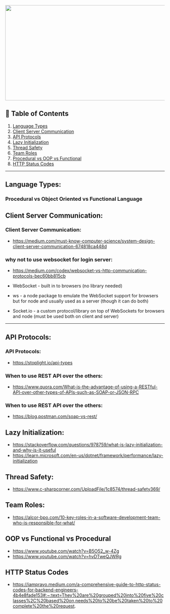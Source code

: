 <p align="center">
  <img src = "https://www.kaufmancounty.net/ImageRepository/Document?documentId=5911" width=800 height=300>
</p>

## 🚩 Table of Contents
 1. [Language Types](#language-types)
 2. [Client Server Communication](#client-server-communication)
 3. [API Protocols](#api-protocols)
 4. [Lazy Initialization](#lazy-initialization)
 5. [Thread Safety](#thread-safety)
 6. [Team Roles](#team-roles)
 7. [Procedural vs OOP vs Functional](procedural-vs-OOP-vs-Functional)
 8. [HTTP Status Codes](http-status-codes)

---

## Language Types:

### Procedural vs Object Oriented vs Functional Language 


## Client Server Communication:
  ### Client Server Communication:
  - https://medium.com/must-know-computer-science/system-design-client-server-communication-674818ca448d
  
  ### why not to use websocket for login server:
  - https://medium.com/codex/websocket-vs-http-communication-protocols-bec60bb815cb

 
  - WebSocket - built in to browsers (no library needed)
  - ws - a node package to emulate the WebSocket support for browsers but for node and usually used as a server (though it can do both)
  - Socket.io - a custom protocol/library on top of WebSockets for browsers and node (must be used both on client and server)

---

## API Protocols:

### API Protocols:
  - https://stoplight.io/api-types
### When to use REST API over the others:
  - https://www.quora.com/What-is-the-advantage-of-using-a-RESTful-API-over-other-types-of-APIs-such-as-SOAP-or-JSON-RPC
### When to use REST API over the others:
  - https://blog.postman.com/soap-vs-rest/


## Lazy Initialization:
  - https://stackoverflow.com/questions/978759/what-is-lazy-initialization-and-why-is-it-useful
  - https://learn.microsoft.com/en-us/dotnet/framework/performance/lazy-initialization

## Thread Safety:
  - https://www.c-sharpcorner.com/UploadFile/1c8574/thread-safety369/

## Team Roles:
  - https://alcor-bpo.com/10-key-roles-in-a-software-development-team-who-is-responsible-for-what/

## OOP vs Functional vs Procedural
- https://www.youtube.com/watch?v=B5O52_w-4Zg
- https://www.youtube.com/watch?v=hvDTweQJWRg

## HTTP Status Codes
- https://iampravo.medium.com/a-comprehensive-guide-to-http-status-codes-for-backend-engineers-4b4e8fade153#:~:text=They%20are%20grouped%20into%20five%20classes%2C%20based%20on,needs%20to%20be%20taken%20to%20complete%20the%20request.


